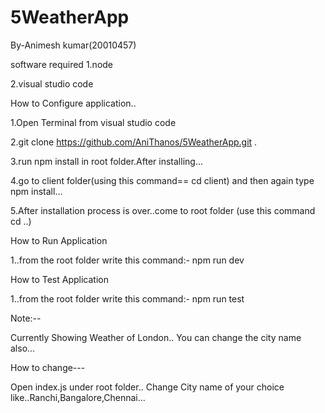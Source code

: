 # 5WeatherApp
By-Animesh kumar(20010457)


software required
1.node

2.visual studio code

How to Configure application..

1.Open Terminal from visual studio code

2.git clone https://github.com/AniThanos/5WeatherApp.git .

3.run npm install in root folder.After installing...

4.go to client folder(using this command== cd client) and then again type npm install...

5.After installation process is over..come to root folder (use this command cd ..)
  
How to Run Application

1..from the root folder write this command:-
      npm run dev

      
How to Test Application

1..from the root folder write this command:-
npm run test



Note:--

Currently Showing Weather of London..
You can change the city name also...

How to change---


Open index.js under root folder..
Change City name of your choice like..Ranchi,Bangalore,Chennai...
